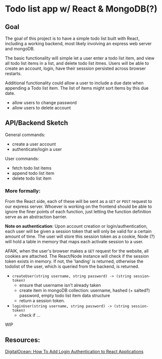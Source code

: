 # Todo list app w/ React & MongoDB(?)

## Goal

The goal of this project is to have a simple todo list built with React, including a working backend, most likely involving an express web server and mongoDB.

The basic functionality will simple let a user enter a todo list item, and view all todo list items in a list, and delete todo list itmes. Users will be able to create an account, login, have their sesssion persisted across browser restarts.

Additional functionality could allow a user to include a due date when appending a Todo list item. The list of items might sort items by this due date.

- allow users to change password
- allow users to delete account

## API/Backend Sketch

General commands:

- create a user account
- authenticate/login a user

User commands:

- fetch todo list items
- append todo list item
- delete todo list item

### More formally:

From the React side, each of these will be sent as a `GET` or `POST` request to our express server. Whoever is working on the frontend should be able to ignore the finer points of each function, just letting the function definition serve as an abstraction barrier.

**Note on authentication**: Upon account creation or login/authentication, each user will be given a session token that will only be valid for a certain amount of time. The user will store this session token as a cookie, Node (?) will hold a table in memory that maps each activate session to a user.

AFAIK, when the user's browser makes a `GET` request for the website, all cookies are attached. The React/Node instance will check if the session token exists in memory. If not, the 'landing' is returned, otherwise the todolist of the user, which is queried from the backend, is returned.

- `createUser(string username, string password) -> (string session-token)`
  - ensure that username isn't already taken
  - create item in mongoDB collection: username, hashed (+ salted?) password, empty todo list item data structure
  - return a session token.
- `loginUser(string username, string password) -> (string session-token)`
  - check if ...

WIP

## Resources:

[DigitalOcean: How To Add Login Authentication to React Applications](https://www.digitalocean.com/community/tutorials/how-to-add-login-authentication-to-react-applications#step-2-creating-a-token-api)
